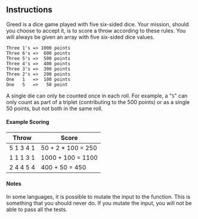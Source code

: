 ## Instructions

Greed is a dice game played with five six-sided dice. Your mission, should you 
choose to accept it, is to score a throw according to these rules. You will 
always be given an array with five six-sided dice values.

```
Three 1's => 1000 points
Three 6's =>  600 points
Three 5's =>  500 points
Three 4's =>  400 points
Three 3's =>  300 points
Three 2's =>  200 points
One   1   =>  100 points
One   5   =>   50 point
```

A single die can only be counted once in each roll. For example, a "`5`" can 
only count as part of a triplet (contributing to the 500 points) or as a single 
50 points, but not both in the same roll.

#### Example Scoring

| Throw     | Score              |
|-----------|--------------------|
| 5 1 3 4 1 | 50 + 2 * 100 = 250 |
| 1 1 1 3 1 | 1000 + 100 = 1100  |
| 2 4 4 5 4 | 400 + 50 = 450     |

#### Notes
 
In some languages, it is possible to mutate the input to the function. This is 
something that you should never do. If you mutate the input, you will not be 
able to pass all the tests.